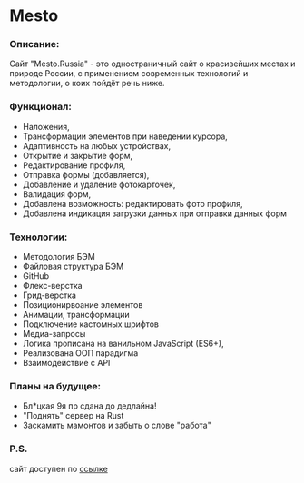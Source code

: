 # Mesto

### Описание:
Сайт "Mesto.Russia" - это одностраничный сайт о красивейших местах и природе России, с примeнением современных технологий и методологии, о коих пойдёт речь ниже.

### Функционал:

* Наложения,
* Трансформации элементов при наведении курсора,
* Адаптивность на любых устройствах,
* Открытие и закрытие форм,
* Редактирование профиля,
* Отправка формы (добавляется),
* Добавление и удаление фотокарточек,
* Валидация форм,
* Добавлена возможность: редактировать фото профиля,
* Добавлена индикация загрузки данных при отправки данных форм

### Технологии:

* Методология БЭМ
* Файловая структура БЭМ
* GitHub
* Флекс-верстка
* Грид-верстка
* Позиционирвоание элементов
* Анимации, трансформации
* Подключение кастомных шрифтов
* Медиа-запросы
* Логика прописана на ванильном JavaScript (ES6+),
* Реализована ООП парадигма
* Взаимодействие с API

### Планы на будущее:
* Бл*цкая 9я пр сдана до дедлайна! 
* "Поднять" сервер на Rust
* Заскамить мамонтов и забыть о слове "работа"

### P.S.
сайт доступен по [ссылке](https://c0deb0iii.github.io/mesto/)
